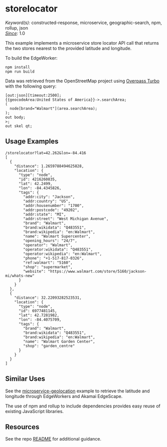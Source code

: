 # storelocator

*Keyword(s):* constructed-response, microservice, geographic-search, npm, rollup, json<br>
*[Since](https://learn.akamai.com/en-us/webhelp/edgeworkers/edgeworkers-user-guide/GUID-14077BCA-0D9F-422C-8273-2F3E37339D5B.html):* 1.0

This example implements a microservice store locator API call that returns the two stores nearest to the provided latitude and longitude.

To build the EdgeWorker:

````
npm install
npm run build
````

Data was retrieved from the OpenStreetMap project using [Overpass Turbo](https://overpass-turbo.eu/) with the following query:

````
[out:json][timeout:2500];
{{geocodeArea:United States of America}}->.searchArea;
(
  node[brand="Walmart"](area.searchArea);
);
out body;
>;
out skel qt;
````

## Usage Examples

````
/storelocator?lat=42.262&lon=-84.416
[
  {
    "distance": 1.2659788494625828,
    "location": {
      "type": "node",
      "id": 4216260835,
      "lat": 42.2499,
      "lon": -84.4345826,
      "tags": {
        "addr:city": "Jackson",
        "addr:country": "US",
        "addr:housenumber": "1700",
        "addr:postcode": "49202",
        "addr:state": "MI",
        "addr:street": "West Michigan Avenue",
        "brand": "Walmart",
        "brand:wikidata": "Q483551",
        "brand:wikipedia": "en:Walmart",
        "name": "Walmart Supercenter",
        "opening_hours": "24/7",
        "operator": "Walmart",
        "operator:wikidata": "Q483551",
        "operator:wikipedia": "en:Walmart",
        "phone": "+1-517-817-0326",
        "ref:walmart": "5160",
        "shop": "supermarket",
        "website": "https://www.walmart.com/store/5160/jackson-mi/whats-new"
      }
    }
  },
  {
    "distance": 32.22093282523531,
    "location": {
      "type": "node",
      "id": 6977481145,
      "lat": 42.7281982,
      "lon": -84.4075709,
      "tags": {
        "brand": "Walmart",
        "brand:wikidata": "Q483551",
        "brand:wikipedia": "en:Walmart",
        "name": "Walmart Garden Center",
        "shop": "garden_centre"
      }
    }
  }
]
````

## Similar Uses

See the [microservice-geolocation](https://github.com/akamai/edgeworkers-examples/tree/master/edgeworkers/examples/respond-from-edgeworkers/respondwith/microservice-geolocation) example to retrieve the latitude and longitude through EdgeWorkers and Akamai EdgeScape.

The use of npm and rollup to include dependencies provides easy reuse of existing JavaScript libraries.

## Resources
See the repo [README](https://github.com/akamai/edgeworkers-examples#Resources) for additional guidance.
